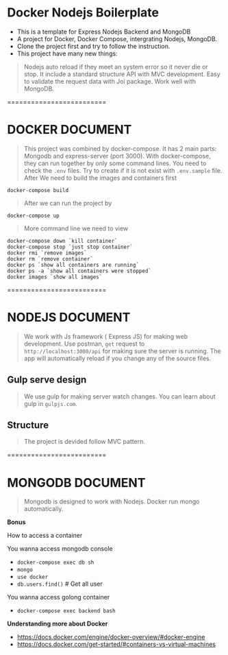 # Docker Nodejs Boilerplate

- This is a template for Express Nodejs Backend and MongoDB
- A project for Docker, Docker Compose, intergrating Nodejs, MongoDB.
- Clone the project first and try to follow the instruction.
- This project have many new things:
> Nodejs auto reload if they meet an system error so it never die or stop.
> It include a standard structure API with MVC development.
> Easy to validate the request data with Joi package.
> Work well with MongoDB.


=========================

# DOCKER DOCUMENT
> This project was combined by docker-compose. It has 2 main parts: Mongodb and express-server (port 3000). With docker-compose, they can run together by only some command lines.
> You need to check the `.env` files. Try to create if it is not exist with `.env.sample` file.
> After We need to build the images and containers first
```
docker-compose build
```
> After we can run the project by
```
docker-compose up
```
> More command line we need to view
```
docker-compose down `kill container`
docker-compose stop `just stop container`
docker rmi `remove images`
docker rm `remove container`
docker ps `show all containers are running`
docker ps -a `show all containers were stopped`
docker images `show all images`
```
=========================

# NODEJS DOCUMENT
> We work with Js framework ( Express JS) for making web development. 
> Use postman, `get` request to `http://localhost:3000/api` for making sure the server is running. 
> The app will automatically reload if you change any of the source files.
## Gulp serve design
>  We use gulp for making server watch changes. You can learn about gulp in `gulpjs.com`.
## Structure
> The project is devided follow MVC pattern. 


=========================

# MONGODB DOCUMENT
> Mongodb is designed to work with Nodejs. 
> Docker run mongo automatically.

**Bonus**

How to access a container

You wanna access mongodb console

- `docker-compose exec db sh`
- `mongo`
- `use docker`
- `db.users.find()` # Get all user

You wanna access golong container

- `docker-compose exec backend bash`

**Understanding more about Docker**

- https://docs.docker.com/engine/docker-overview/#docker-engine
- https://docs.docker.com/get-started/#containers-vs-virtual-machines


